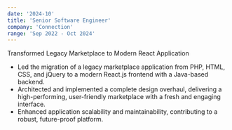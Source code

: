 ```yaml
---
date: '2024-10'
title: 'Senior Software Engineer'
company: 'Connection'
range: 'Sep 2022 - Oct 2024'
---
```


Transformed Legacy Marketplace to Modern React Application

- Led the migration of a legacy marketplace application from PHP, HTML, CSS, and jQuery to a modern React.js frontend with a Java-based backend.
- Architected and implemented a complete design overhaul, delivering a high-performing, user-friendly marketplace with a fresh and engaging interface.
- Enhanced application scalability and maintainability, contributing to a robust, future-proof platform.
